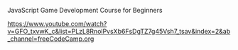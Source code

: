 JavaScript Game Development Course for Beginners

https://www.youtube.com/watch?v=GFO_txvwK_c&list=PLzL8RnolPvsXb6FsDgTZ7g45Vsh7_tsav&index=2&ab_channel=freeCodeCamp.org
